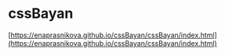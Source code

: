 # cssBayan
[https://enaprasnikova.github.io/cssBayan/cssBayan/index.html](https://enaprasnikova.github.io/cssBayan/cssBayan/index.html)